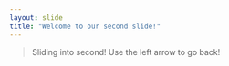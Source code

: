 ```yaml
---
layout: slide
title: "Welcome to our second slide!"
---
```

> Sliding into second!
Use the left arrow to go back!
